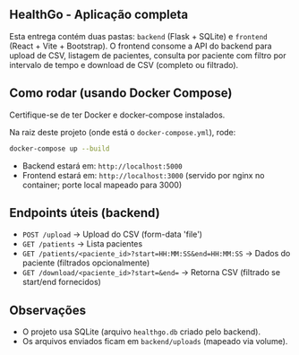## HealthGo - Aplicação completa

Esta entrega contém duas pastas: `backend` (Flask + SQLite) e `frontend` (React + Vite + Bootstrap).
O frontend consome a API do backend para upload de CSV, listagem de pacientes, consulta por paciente
com filtro por intervalo de tempo e download de CSV (completo ou filtrado).

## Como rodar (usando Docker Compose)

Certifique-se de ter Docker e docker-compose instalados.

Na raiz deste projeto (onde está o `docker-compose.yml`), rode:
```bash
docker-compose up --build
```

- Backend estará em: `http://localhost:5000`
- Frontend estará em: `http://localhost:3000` (servido por nginx no container; porte local mapeado para 3000)

## Endpoints úteis (backend)
- `POST /upload` -> Upload do CSV (form-data 'file')
- `GET /patients` -> Lista pacientes
- `GET /patients/<paciente_id>?start=HH:MM:SS&end=HH:MM:SS` -> Dados do paciente (filtrados opcionalmente)
- `GET /download/<paciente_id>?start=&end=` -> Retorna CSV (filtrado se start/end fornecidos)


## Observações
- O projeto usa SQLite (arquivo `healthgo.db` criado pelo backend).
- Os arquivos enviados ficam em `backend/uploads` (mapeado via volume).
